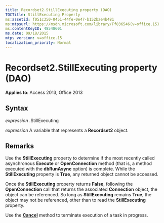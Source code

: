 ```yaml
---
title: Recordset2.StillExecuting property (DAO)
TOCTitle: StillExecuting Property
ms:assetid: f051c350-0451-44fe-0e47-b152bae4b481
ms:mtpsurl: https://msdn.microsoft.com/library/Ff836546(v=office.15)
ms:contentKeyID: 48548601
ms.date: 09/18/2015
mtps_version: v=office.15
localization_priority: Normal
---
```


# Recordset2.StillExecuting property (DAO)


**Applies to**: Access 2013, Office 2013

## Syntax

*expression* .StillExecuting

*expression* A variable that represents a **Recordset2** object.

## Remarks

Use the **StillExecuting** property to determine if the most recently called asynchronous **Execute** or **OpenConnection** method (that is, a method executed with the **dbRunAsync** option) is complete. While the **StillExecuting** property is **True**, any returned object cannot be accessed.

Once the **StillExecuting** property returns **False**, following the **OpenConnection** call that returns the associated **Connection** object, the object can be referenced. So long as **StillExecuting** remains **True**, the object may not be referenced, other than to read the **StillExecuting** property.

Use the **[Cancel](connection-cancel-method-dao.md)** method to terminate execution of a task in progress.

